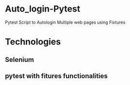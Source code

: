 # Auto_login-Pytest
Pytest Script to Autologin Multiple web pages  using Fixtures

# Technologies
## Selenium
## pytest with fitures functionalities